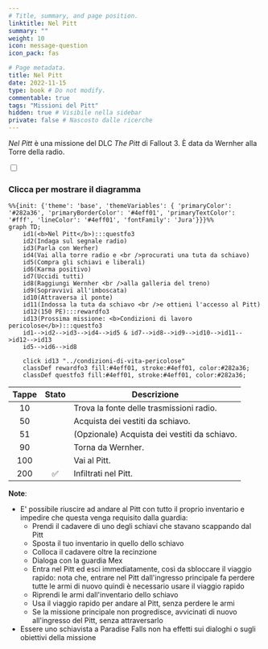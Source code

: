 ```yaml
---
# Title, summary, and page position.
linktitle: Nel Pitt
summary: ""
weight: 10
icon: message-question
icon_pack: fas

# Page metadata.
title: Nel Pitt
date: 2022-11-15
type: book # Do not modify.
commentable: true
tags: "Missioni del Pitt"
hidden: true # Visibile nella sidebar
private: false # Nascosto dalle ricerche
---
```



<div class="fo3">

*Nel Pitt* è una missione del DLC *The Pitt* di Fallout 3. È data da Wernher alla Torre della radio.


<section class="chart-collapse">
<input type="checkbox" name="collapse2" id="handle2">
<h3 class="handle">
<label for="handle2">Clicca per mostrare il diagramma</label>
</h3>
<div class="content">

```mermaid
%%{init: {'theme': 'base', 'themeVariables': { 'primaryColor': '#282a36', 'primaryBorderColor': '#4eff01', 'primaryTextColor': '#fff', 'lineColor': '#4eff01', 'fontFamily': 'Jura'}}}%%
graph TD;
    id1(<b>Nel Pitt</b>):::questfo3
    id2(Indaga sul segnale radio)
    id3(Parla con Werher)
    id4(Vai alla torre radio e <br />procurati una tuta da schiavo)
    id5(Compra gli schiavi e liberali)
    id6(Karma positivo)
    id7(Uccidi tutti) 
    id8(Raggiungi Wernher <br />alla galleria del treno)
    id9(Sopravvivi all'imboscata)
    id10(Attraversa il ponte)
    id11(Indossa la tuta da schiavo <br />e ottieni l'accesso al Pitt)
    id12(150 PE):::rewardfo3
    id13(Prossima missione: <b>Condizioni di lavoro pericolose</b>):::questfo3
    id1-->id2-->id3-->id4-->id5 & id7-->id8-->id9-->id10-->id11-->id12-->id13
    id5-->id6-->id8
    
    click id13 "../condizioni-di-vita-pericolose"
    classDef rewardfo3 fill:#4eff01, stroke:#4eff01, color:#282a36;
    classDef questfo3 fill:#4eff01, stroke:#4eff01, color:#282a36;
```

</div>
</section>

| Tappe |       Stato        | Descrizione |
| :---: | :----------------: | ----------- |
| 10      |                    |  Trova la fonte delle trasmissioni radio.           |
| 50      |                    | Acquista dei vestiti da schiavo.            |
| 51      |                    | (Opzionale) Acquista dei vestiti da schiavo.            |
| 90      |                    |  Torna da Wernher.           |
| 100      |                    |   Vai al Pitt.          |
| 200      |  :white_check_mark:                  | Infiltrati nel Pitt.            |



**Note**:
- E' possibile riuscire ad andare al Pitt con tutto il proprio inventario e impedire che questa venga requisito dalla guardia:
	-  Prendi il cadavere di uno degli schiavi che stavano scappando dal Pitt
	- Sposta il tuo inventario in quello dello schiavo
	-  Colloca il cadavere oltre la recinzione
	- Dialoga con la guardia Mex
	- Entra nel Pitt ed esci immediatamente, così da sbloccare il viaggio rapido: nota che, entrare nel Pitt dall'ingresso principale fa perdere tutte le armi di nuovo quindi è necessario usare il viaggio rapido
	- Riprendi le armi dall'inventario dello schiavo
	- Usa il viaggio rapido per andare al Pitt, senza perdere le armi
	- Se la missione principale non progredisce, avvicinati di nuovo all'ingresso del Pitt, senza attraversarlo
- Essere uno schiavista a Paradise Falls non ha effetti sui dialoghi o sugli obiettivi della missione



</div>